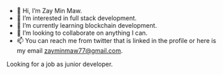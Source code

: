 - 👋 Hi, I’m Zay Min Maw.
- 👀 I’m interested in full stack development.
- 🌱 I’m currently learning blockchain development.
- 💞️ I’m looking to collaborate on anything I can.
- 📫 You can reach me from twitter that is linked in the profile or here is my email zayminmaw77@gmail.com.

Looking for a job as junior developer.

<!---
zay467/zay467 is a ✨ special ✨ repository because its `README.md` (this file) appears on your GitHub profile.
You can click the Preview link to take a look at your changes.
--->
